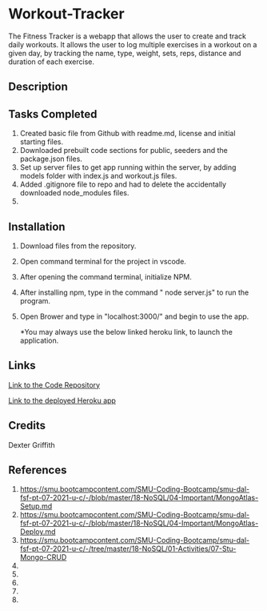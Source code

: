 # Workout-Tracker

The Fitness Tracker is a webapp that allows the user to create and track daily workouts. It allows the user to log multiple exercises in a workout on a given day, by tracking the name, type, weight, sets, reps, distance and duration of each exercise.  

## Description 



## Tasks Completed

1. Created basic file from Github with readme.md, license and initial starting files.
2. Downloaded prebuilt code sections for public, seeders and the package.json files. 
3. Set up server files to get app running within the server, by adding models folder with index.js and workout.js files. 
4. Added .gitignore file to repo and had to delete the accidentally downloaded node_modules files.  
5. 



## Installation 

1. Download files from the repository.
2. Open command terminal for the project in vscode. 
3. After opening the command terminal, initialize NPM. 
4. After installing npm, type in the command " node server.js" to run the program. 
5. Open Brower and type in "localhost:3000/" and begin to use the app. 
    
    *You may always use the below linked heroku link, to launch the application. 

## Links 

[Link to the Code Repository](https://github.com/DexterLGriffith/Workout-Tracker)

[Link to the deployed Heroku app](https://workout-tracker111.herokuapp.com/)

## Credits 

Dexter Griffith

## References 

1. https://smu.bootcampcontent.com/SMU-Coding-Bootcamp/smu-dal-fsf-pt-07-2021-u-c/-/blob/master/18-NoSQL/04-Important/MongoAtlas-Setup.md
2. https://smu.bootcampcontent.com/SMU-Coding-Bootcamp/smu-dal-fsf-pt-07-2021-u-c/-/blob/master/18-NoSQL/04-Important/MongoAtlas-Deploy.md
3. https://smu.bootcampcontent.com/SMU-Coding-Bootcamp/smu-dal-fsf-pt-07-2021-u-c/-/tree/master/18-NoSQL/01-Activities/07-Stu-Mongo-CRUD
4. 
5. 
6. 
7. 
8. 

